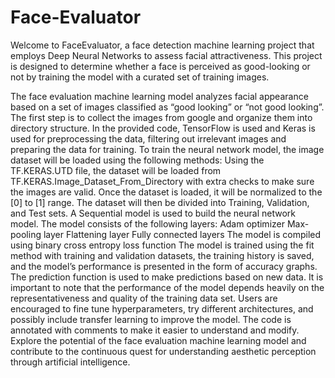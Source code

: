 # Face-Evaluator
Welcome to FaceEvaluator, a face detection machine learning project that employs Deep Neural Networks to assess facial attractiveness. This project is designed to determine whether a face is perceived as good-looking or not by training the model with a curated set of training images.

The face evaluation machine learning model analyzes facial appearance based on a set of images classified as “good looking” or “not good looking”. The first step is to collect the images from google and organize them into directory structure. In the provided code, TensorFlow is used and Keras is used for preprocessing the data, filtering out irrelevant images and preparing the data for training. To train the neural network model, the image dataset will be loaded using the following methods: Using the TF.KERAS.UTD file, the dataset will be loaded from TF.KERAS.Image_Dataset_From_Directory with extra checks to make sure the images are valid. Once the dataset is loaded, it will be normalized to the [0] to [1] range. The dataset will then be divided into Training, Validation, and Test sets. A Sequential model is used to build the neural network model. The model consists of the following layers: Adam optimizer Max-pooling layer Flattening layer Fully connected layers The model is compiled using binary cross entropy loss function
The model is trained using the fit method with training and validation datasets, the training history is saved, and the model’s performance is presented in the form of accuracy graphs. The prediction function is used to make predictions based on new data. It is important to note that the performance of the model depends heavily on the representativeness and quality of the training data set. Users are encouraged to fine tune hyperparameters, try different architectures, and possibly include transfer learning to improve the model. The code is annotated with comments to make it easier to understand and modify. Explore the potential of the face evaluation machine learning model and contribute to the continuous quest for understanding aesthetic perception through artificial intelligence.
